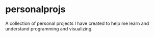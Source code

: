 # personalprojs
A collection of personal projects I have created to help me learn and understand programming and visualizing.
